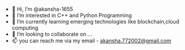 - 👋 Hi, I’m @akansha-1655
- 👀 I’m interested in C++ and Python Programming
- 🌱 I’m currently learning emerging technologies like blockchain,cloud computing
- 💞️ I’m looking to collaborate on ...
- 📫 you can reach me via my email - akansha.772002@gmail.com

<!---
akansha-1655/akansha-1655 is a ✨ special ✨ repository because its `README.md` (this file) appears on your GitHub profile.
You can click the Preview link to take a look at your changes.
--->
